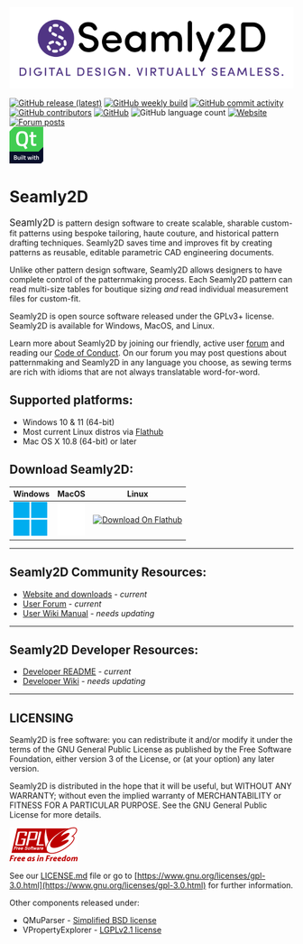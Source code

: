 ![Seamly Banner](../share/img/Seamly2D_banner_700x200.png)


[![GitHub release (latest)](https://img.shields.io/github/v/release/fashionfreedom/seamly2d?logo=github?color=blue&style=flat-square)](https://github.com/FashionFreedom/Seamly2D/releases/latest)
[![GitHub weekly build](https://img.shields.io/github/actions/workflow/status/fashionfreedom/seamly2d/build-release.yml?logo=github&style=flat-square)](https://github.com/FashionFreedom/Seamly2D/actions/workflows/build-release.yml)
[![GitHub commit activity](https://img.shields.io/github/commit-activity/m/fashionfreedom/seamly2d?logo=github&color=brightgreen&style=flat-square)](https://github.com/FashionFreedom/Seamly2D/graphs/commit-activity)
[![GitHub contributors](https://img.shields.io/github/contributors/fashionfreedom/seamly2d?style=flat-square&logo=github)](https://github.com/FashionFreedom/Seamly2D/graphs/contributors)
[![GitHub](https://img.shields.io/github/license/fashionfreedom/seamly2d?color=blue&style=flat-square&logo=creativecommons)](../LICENSE)
![GitHub language count](https://img.shields.io/github/languages/count/fashionfreedom/seamly2d?style=flat-square&logo=github)
[![Website](https://img.shields.io/website?down_message=Down&style=flat-square&up_color=brightgreen&up_message=Up&url=https%3A%2F%2Fseamly.net&logo=wordpress)](https://seamly.net/)
[![Forum posts](https://img.shields.io/discourse/posts?server=https%3A%2F%2Fforum.seamly.net&style=flat-square&logo=discourse)](https://forum.seamly.net/)   
[![Qt](img/Built_with_Qt_RGB_logo_vertical_transparent_60x65px.png)](https://qt.io)

# Seamly2D

<big>Seamly2D</big> is pattern design software to create scalable, sharable custom-fit patterns using bespoke tailoring, haute couture, and historical pattern drafting techniques. Seamly2D saves time and improves fit by creating patterns as reusable, editable parametric CAD engineering documents.

Unlike other pattern design software, Seamly2D allows designers to have complete control of the patternmaking process. Each Seamly2D pattern can read multi-size tables for boutique sizing *and* read individual measurement files for custom-fit.

Seamly2D is open source software released under the GPLv3+ license.  Seamly2D is available for Windows, MacOS, and Linux.  

Learn more about Seamly2D by joining our friendly, active user [forum](https://forum.seamly.net) and reading our [Code of Conduct](CODE_OF_CONDUCT.md). On our forum you may post questions about patternmaking and Seamly2D in any language you choose, as sewing terms are rich with idioms that are not always translatable word-for-word.

## Supported platforms:  
   * Windows 10 & 11 (64-bit)
   * Most current Linux distros via [Flathub](https://flathub.org/apps/details/net.seamly.seamly2d)
   * Mac OS X 10.8 (64-bit) or later

## Download Seamly2D:

| Windows | MacOS | Linux |
| ---     | ---   | ---   |
| [![Seamly2d-windows.zip](img/Microsoft_logo-60x60px.png)](https://github.com/FashionFreedom/Seamly2D/releases/latest/download/Seamly2D-windows.zip) | [![Seamly2d-macos.zip](img/white-apple-logo-transparent-49x60px.png)](https://github.com/FashionFreedom/Seamly2D/releases/latest/download/Seamly2D-macos.zip) | [<img src="https://flathub.org/assets/badges/flathub-badge-en.svg" alt="Download On Flathub" height="60">](https://flathub.org/apps/details/net.seamly.seamly2d) |

___________________________________________________
## Seamly2D Community Resources:
   * [Website and downloads](https://seamly.net) - _current_  
   * [User Forum](https://forum.seamly.net/) - _current_
   * [User Wiki Manual](https://wiki.seamly.net) - _needs updating_
___________________________________________________

## Seamly2D Developer Resources:
   * [Developer README](README-DEVELOPER.md) - _current_
   * [Developer Wiki](https://github.com/FashionFreedom/Seamly2D/wiki) - _needs updating_
___________________________________________________
## LICENSING

Seamly2D is free software: you can redistribute it and/or modify
it under the terms of the GNU General Public License as published by
the Free Software Foundation, either version 3 of the License, or
(at your option) any later version.  

Seamly2D is distributed in the hope that it will be useful,
but WITHOUT ANY WARRANTY; without even the implied warranty of
MERCHANTABILITY or FITNESS FOR A PARTICULAR PURPOSE.  See the
GNU General Public License for more details.

![GPLv3](img/GPLv3_Logo-121x60px.png) 

See our [LICENSE.md](..\LICENSE.md) file or go to [https://www.gnu.org/licenses/gpl-3.0.html](https://www.gnu.org/licenses/gpl-3.0.html) for further information.

Other components released under:  
* QMuParser - [Simplified BSD license](https://opensource.org/licenses/BSD-2-Clause)
* VPropertyExplorer - [LGPLv2.1 license](https://www.gnu.org/licenses/old-licenses/lgpl-2.1.en.html)

